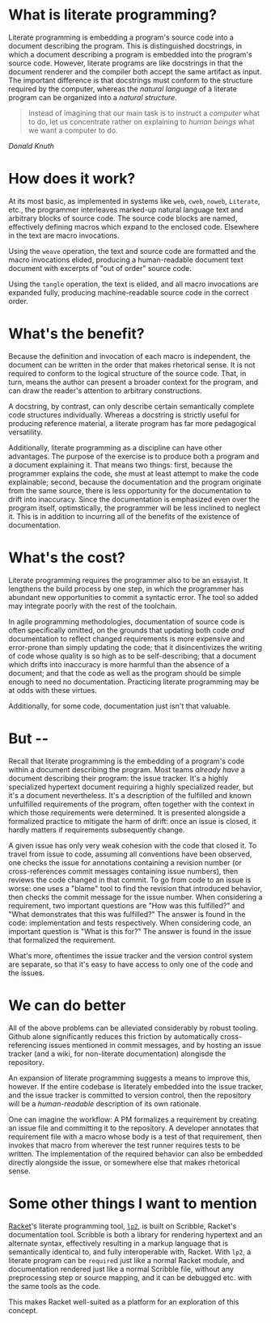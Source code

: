 # What is literate programming?

Literate programming is embedding a program's source code into a document describing the program.
This is distinguished docstrings, in which a document describing a program is embedded into the program's source code.
However, literate programs are like docstrings in that the document renderer and the compiler both accept the same artifact as input.
The important difference is that docstrings must conform to the structure required by the computer,
whereas the _natural language_ of a literate program can be organized into a _natural structure_.

> Instead of imagining that our main task is to instruct a _computer_ what to do,
> let us concentrate rather on explaining to _human beings_ what we want a computer to do.
>
<cite>Donald Knuth</cite>

# How does it work?

At its most basic, as implemented in systems like `web`, `cweb`, `noweb`, `Literate`, etc.,
the programmer interleaves marked-up natural language text and arbitrary blocks of source code.
The source code blocks are named, effectively defining macros which expand to the enclosed code.
Elsewhere in the text are macro invocations.

Using the `weave` operation, the text and source code are formatted and the macro invocations elided,
producing a human-readable document text document with excerpts of "out of order" source code.

Using the `tangle` operation, the text is elided, and all macro invocations are expanded fully,
producing machine-readable source code in the correct order.

# What's the benefit?

Because the definition and invocation of each macro is independent,
the document can be written in the order that makes rhetorical sense.
It is not required to conform to the logical structure of the source code.
That, in turn, means the author can present a broader context for the program,
and can draw the reader's attention to arbitrary constructions.

A docstring, by contrast, can only describe certain semantically complete code structures individually.
Whereas a docstring is strictly useful for producing reference material,
a literate program has far more pedagogical versatility.

Additionally, literate programming as a discipline can have other advantages.
The purpose of the exercise is to produce both a program and a document explaining it.
That means two things:
first, because the programmer explains the code, she must at least attempt to make the code explainable;
second, because the documentation and the program originate from the same source,
there is less opportunity for the documentation to drift into inaccuracy.
Since the documentation is emphasized even over the program itself,
optimstically, the programmer will be less inclined to neglect it.
This is in addition to incurring all of the benefits of the existence of documentation.

# What's the cost?

Literate programming requires the programmer also to be an essayist.
It lengthens the build process by one step,
in which the programmer has abundant new opportunities to commit a syntactic error.
The tool so added may integrate poorly with the rest of the toolchain.

In agile programming methodologies, documentation of source code is often specifically omitted,
on the grounds that updating both code _and_ documentation to reflect changed requirements
is more expensive and error-prone than simply updating the code;
that it disincentivizes the writing of code whose quality is so high as to be self-describing;
that a document which drifts into inaccuracy is more harmful than the absence of a document;
and that the code as well as the program should be simple enough to need no documentation.
Practicing literate programming may be at odds with these virtues.

Additionally, for some code, documentation just isn't that valuable.

# But --

Recall that literate programming is the embedding of a program's code within a document describing the program.
Most teams _already have_ a document describing their program: the issue tracker.
It's a highly specialized hypertext document requiring a highly specialized reader,
but it's a document nevertheless.
It's a description of the fulfilled and known unfulfilled requirements of the program,
often together with the context in which those requirements were determined.
It is presented alongside a formalized practice to mitigate the harm of drift:
once an issue is closed, it hardly matters if requirements subsequently change.

A given issue has only very weak cohesion with the code that closed it.
To travel from issue to code, assuming all conventions have been observed,
one checks the issue for annotations containing a revision number
(or cross-references commit messages containing issue numbers),
then reviews the code changed in that commit.
To go from code to an issue is worse:
one uses a "blame" tool to find the revision that introduced behavior,
then checks the commit message for the issue number.
When considering a requirement, two important questions are
"How was this fulfilled?" and "What demonstrates that this was fulfilled?"
The answer is found in the code: implementation and tests respectively.
When considering code, an important question is "What is this for?"
The answer is found in the issue that formalized the requirement.

What's more, oftentimes the issue tracker and the version control system are separate,
so that it's easy to have access to only one of the code and the issues.

# We can do better

All of the above problems can be alleviated considerably by robust tooling.
Github alone significantly reduces this friction by automatically cross-referencing issues mentioned in commit messages,
and by hosting an issue tracker
(and a wiki, for non-literate documentation)
alongisde the repository.

An expansion of literate programming suggests a means to improve this, however.
If the entire codebase is literately embedded into the issue tracker,
and the issue tracker is committed to version control,
then the repository will be a _human-readable_ description of its own rationale.

One can imagine the workflow:
A PM formalizes a requirement by creating an issue file and committing it to the repository.
A developer annotates that requirement file with a macro whose body is a test of that requirement,
then invokes that macro from wherever the test runner requires tests to be written.
The implementation of the required behavior can also be embedded directly alongside the issue,
or somewhere else that makes rhetorical sense.

# Some other things I want to mention

[Racket](http://racket-lang.org/)'s literate programming tool,
[`lp2`](https://docs.racket-lang.org/scribble/lp.html),
is built on Scribble, Racket's documentation tool.
Scribble is both a library for rendering hypertext and an alternate syntax,
effectively resulting in a markup language that is semantically identical to,
and fully interoperable with, Racket.
With `lp2`, a literate program can be `require`d just like a normal Racket module,
and documentation rendered just like a normal Scribble file,
without any preprocessing step or source mapping, and it can be debugged etc. with the same tools as the code.

This makes Racket well-suited as a platform for an exploration of this concept.
